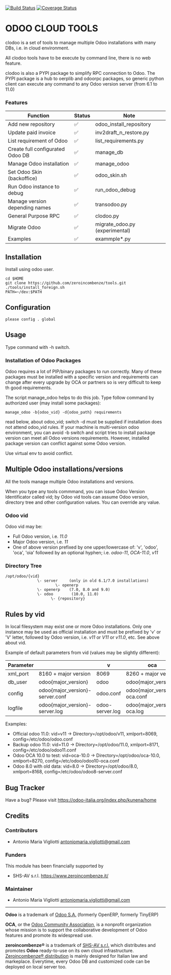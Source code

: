 [![Build Status](https://travis-ci.org/OCA/maintainer-quality-tools.svg)](https://travis-ci.org/OCA/maintainer-quality-tools)
[![Coverage Status](https://coveralls.io/repos/OCA/maintainer-quality-tools/badge.svg)](https://coveralls.io/r/OCA/maintainer-quality-tools)

ODOO CLOUD TOOLS
================

clodoo is a set of tools to manage multiple Odoo installations with many DBs,
i.e. in cloud environment.

All clodoo tools have to be execute by command line, there is no web feature.

clodoo is also a PYPI package to simplify RPC connection to Odoo.
The PYPI package is a hub to oerplib and odoorpc packages, so generic python client
can execute any command to any Odoo version server (from 6.1 to 11.0)


### Features

Function | Status | Note
--- | --- | ---
Add new repository | :white_check_mark: | odoo_install_repository
Update paid invoice | :white_check_mark: | inv2draft_n_restore.py
List requirement of Odoo | :white_check_mark: | list_requirements.py
Create full configurated Odoo DB | :white_check_mark: | manage_db
Manage Odoo installation | :white_check_mark: | manage_odoo
Set Odoo Skin (backoffice) | :white_check_mark: | odoo_skin.sh
Run Odoo instance to debug | :white_check_mark: | run_odoo_debug
Manage version depending names | :white_check_mark: | transodoo.py
General Purpose RPC | :white_check_mark: | clodoo.py
Migrate Odoo | :white_check_mark: | migrate_odoo.py (experimental)
Examples | :white_check_mark: | exammple*.py


Installation
------------

Install using odoo user.

    cd $HOME
    git clone https://github.com/zeroincombenze/tools.git
    ./tools/install_foreign.sh
    PATH=~/dev:$PATH


Configuration
-------------

    please config . global


Usage
-----

Type command with -h switch.

### Installation of Odoo Packages

Odoo requires a lot of PIP/binary packages to run correctly.
Many of these packages must be installed with a specific version and
requirements can change after every upgrade by OCA or partners
so is very difficult to keep th good requirements.

The script manage_odoo helps to do this job.
Type follow command by authorized user (may install some packages):

    manage_odoo -b{odoo_vid} -d{odoo_path} requirements

read below, about odoo_vid; switch -d must be supplied if installation does not attend odoo_vid rules.
If your machine is multi-version odoo environment, you can avoid -b switch and script tries to install package version can meet all Odoo versions requirements.
However, installed package version can conflict against some Odoo version.

Use virtual env to avoid conflict.


Multiple Odoo installations/versions
------------------------------------

All the tools manage multiple Odoo installations and versions.

When you type any tools commmand, you can issue Odoo Version Identificator
called vid; by Odoo vid tools can assume Odoo version, directory tree
and other configuration values. You can override any value.

### Odoo vid

Odoo vid may be:

* Full Odoo version, i.e. *11.0*
* Major Odoo version, i.e. *11*
* One of above version prefixed by one upper/lowercase of: 'v', 'odoo', 'oca', 'oia' followed by an optional hyphen; i.e. *odoo-11*, *OCA-11.0*, *v11*

### Directory Tree

    /opt/odoo/{vid}
                  \- server     (only in old 6.1/7.0 installations)
                          \- openerp
                  \- openerp    (7.0, 8.0 and 9.0)
                  \- odoo        (10.0, 11.0)
                        \- {repository}

## Rules by vid

In local filesystem may exist one or more Odoo installations.
Only one instance may be used as official installation and must be prefixed
by 'v' or 'V' letter, followed by Odoo version, i.e. *v11* or *V11* or *v11.0*, etc.
See above about vid.

Example of default parameters from vid (values may be slightly different):

Parameter | <no vid> | v | oca | Note
----------|----------------------|------|-----------------------|------
xml_port  | 8160 + major version | 8069 |  8260 + major version |
db_user   | odoo{major_version} | odoo | odoo{major_version} | i.e *odoo11*
config    | odoo{major_version}-server.conf | odoo.conf | odoo{major_version}-oca.conf | Directory /etc/odoo
logfile   | odoo{major_version}-server.log | odoo-server.log | odoo{major_version}-oca.log | Directory /var/log/odoo

Examples:
* Official odoo 11.0: vid=v11 -> Directory=/opt/odoo/v11, xmlport=8069, config=/etc/odoo/odoo.conf
* Backup odoo 11.0: vid=11.0 -> Directory=/opt/odoo/11.0, xmlport=8171, config=/etc/odoo/odoo11.conf
* Odoo OCA 10.0 to test: vid=oca-10.0 -> Directory=/opt/odoo/oca-10.0, xmlport=8270, config=/etc/odoo/odoo10-oca.conf
* Odoo 8.0 with old data: vid=8.0 -> Directory=/opt/odoo/8.0, xmlport=8168, config=/etc/odoo/odoo8-server.conf


Bug Tracker
-----------

Have a bug? Please visit https://odoo-italia.org/index.php/kunena/home


Credits
-------

### Contributors

* Antonio Maria Vigliotti <antoniomaria.vigliotti@gmail.com>

### Funders

This module has been financially supported by

* SHS-AV s.r.l. <https://www.zeroincombenze.it/>

### Maintainer

* Antonio Maria Vigliotti <antoniomaria.vigliotti@gmail.com>

[//]: # (copyright)

----

**Odoo** is a trademark of [Odoo S.A.](https://www.odoo.com/) (formerly OpenERP, formerly TinyERP)

**OCA**, or the [Odoo Community Association](http://odoo-community.org/), is a nonprofit organization whose
mission is to support the collaborative development of Odoo features and
promote its widespread use.

**zeroincombenze®** is a trademark of [SHS-AV s.r.l.](http://www.shs-av.com/)
which distributes and promotes **Odoo** ready-to-use on its own cloud infrastructure.
[Zeroincombenze® distribution](http://wiki.zeroincombenze.org/en/Odoo)
is mainly designed for Italian law and markeplace.
Everytime, every Odoo DB and customized code can be deployed on local server too.

[//]: # (end copyright)
